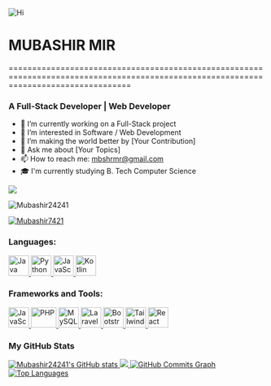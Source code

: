 ![Hi](https://user-images.githubusercontent.com/18350557/176309783-0785949b-9127-417c-8b55-ab5a4333674e.gif)
# MUBASHIR MIR
======================================================================================================================================
### A Full-Stack Developer | Web Developer

- 🔭 I’m currently working on a Full-Stack project
- 🌱 I’m interested in Software / Web Development
- 👯 I’m making the world better by [Your Contribution]
- 💬 Ask me about [Your Topics]
- 📫 How to reach me: mbshrmr@gmail.com
- 🎓 I'm currently studying B. Tech Computer Science

<a href="https://github.com/Mubashir24241" target="_blank" rel="noreferrer"><img
src="https://img.shields.io/github/followers/Mubashir24241?logo=github&style=for-the-badge&color=0891b2&labelColor=1c1917" /></a>
<p align="left"> <img src="https://komarev.com/ghpvc/?username=Mubashir24241&label=Profile%20views&color=0e75b6&style=flat" alt="Mubashir24241" /> </p>

<p align="left"> <a href="https://x.com/Mubashir7421" target="blank"><img src="https://img.shields.io/twitter/follow/Mubashir7421?logo=twitter&style=for-the-badge" alt="Mubashir7421" /></a> </p>

### Languages:
<p align="left"> 
  <a href="https://www.java.com" target="_blank" rel="noreferrer">  
    <img src="https://cdn-icons-png.flaticon.com/512/226/226777.png" alt="Java" width="40" height="40"/> 
  </a> 
  <a href="https://www.python.org" target="_blank" rel="noreferrer">  
    <img src="https://cdn4.iconfinder.com/data/icons/logos-and-brands/512/267_Python_logo-512.png" alt="Python" width="40" height="40"/> 
  </a> 
  <a href="https://developer.mozilla.org/en-US/docs/Web/JavaScript" target="_blank" rel="noreferrer"> 
    <img src="https://upload.wikimedia.org/wikipedia/commons/thumb/9/99/Unofficial_JavaScript_logo_2.svg/2048px-Unofficial_JavaScript_logo_2.svg.png" alt="JavaScript" width="40" height="40"/> 
  </a> 
  <a href="https://kotlinlang.org/" target="_blank" rel="noreferrer"> 
    <img src="https://upload.wikimedia.org/wikipedia/commons/0/06/Kotlin_Icon.svg" alt="Kotlin" width="40" height="40"/> 
  </a> 
</p>

### Frameworks and Tools:
<p align="left"> 
  <a href="https://www.javascript.com" target="_blank" rel="noreferrer"> 
    <img src="https://upload.wikimedia.org/wikipedia/commons/thumb/9/99/Unofficial_JavaScript_logo_2.svg/2048px-Unofficial_JavaScript_logo_2.svg.png" alt="JavaScript" width="40" height="40"/> 
  </a> 
  <a href="https://www.php.net" target="_blank" rel="noreferrer"> 
    <img src="https://seeklogo.com/images/P/PHP-logo-0B2FDC4529-seeklogo.com.png" alt="PHP" width="50" height="40"/> 
  </a>  
  <a href="https://www.mysql.com" target="_blank" rel="noreferrer"> 
    <img src="https://icons-for-free.com/download-icon-development+logo+mysql+icon-1320184807686758112_512.png" alt="MySQL" width="40" height="40"/> 
  </a> 
  <a href="https://laravel.com" target="_blank" rel="noreferrer"> 
    <img src="https://upload.wikimedia.org/wikipedia/commons/thumb/9/9a/Laravel.svg/1200px-Laravel.svg.png" alt="Laravel" width="40" height="40"/> 
  </a> 
  <a href="https://getbootstrap.com" target="_blank" rel="noreferrer"> 
    <img src="https://upload.wikimedia.org/wikipedia/commons/b/b2/Bootstrap_logo.svg" alt="Bootstrap" width="40" height="40"/> 
  </a> 
  <a href="https://tailwindcss.com" target="_blank" rel="noreferrer"> 
    <img src="https://www.vectorlogo.zone/logos/tailwindcss/tailwindcss-icon.svg" alt="Tailwind CSS" width="40" height="40"/> 
  </a> 
  <a href="https://reactjs.org" target="_blank" rel="noreferrer"> 
    <img src="https://upload.wikimedia.org/wikipedia/commons/thumb/a/a7/React-icon.svg/2300px-React-icon.svg.png" alt="React" width="40" height="40"/> 
  </a> 
</p>

### My GitHub Stats
<a href="http://www.github.com/Mubashir24241">
  <img src="https://github-readme-stats.vercel.app/api?username=Mubashir24241&show_icons=true&hide=&count_private=true&title_color=22c55e&text_color=ffffff&icon_color=0891b2&bg_color=1c1917&hide_border=true&show_icons=true" alt="Mubashir24241's GitHub stats" />
</a>

<a href="http://www.github.com/Mubashir24241">
  <img src="https://github-readme-streak-stats.herokuapp.com/?user=Mubashir24241&stroke=ffffff&background=1c1917&ring=22c55e&fire=22c55e&currStreakNum=ffffff&currStreakLabel=22c55e&sideNums=ffffff&sideLabels=ffffff&dates=ffffff&hide_border=true" />
</a>

<a href="http://www.github.com/Mubashir24241">
  <img src="https://github-readme-activity-graph.cyclic.app/graph?username=Mubashir24241&bg_color=1c1917&color=ffffff&line=0891b2&point=ffffff&area_color=1c1917&area=true&hide_border=true&custom_title=GitHub%20Commits%20Graph" alt="GitHub Commits Graph" />
</a>

<a href="https://github.com/Mubashir24241" align="left">
  <img src="https://github-readme-stats.vercel.app/api/top-langs/?username=Mubashir24241&langs_count=10&title_color=22c55e&text_color=ffffff&icon_color=0891b2&bg_color=1c1917&hide_border=true&locale=en&custom_title=Top%20%Languages" alt="Top Languages" />
</a>

<br /><br /><br /><br /><br /><br /><br />
